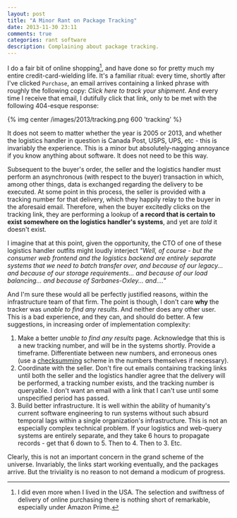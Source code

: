 ```yaml
---
layout: post
title: "A Minor Rant on Package Tracking"
date: 2013-11-30 23:11
comments: true
categories: rant software
description: Complaining about package tracking.
---
```

I do a fair bit of online shopping[^1], and have done so for pretty much my entire credit-card-wielding life. It's a familiar ritual: every time, shortly after I've clicked `Purchase`, an email arrives containing a linked phrase with roughly the following copy: *Click here to track your shipment*. <!--more-->And every time I receive that email, I dutifully click that link, only to be met with the following 404-esque response:

{% img center /images/2013/tracking.png 600 'tracking' %}

It does not seem to matter whether the year is 2005 or 2013, and whether the logistics handler in question is Canada Post, USPS, UPS, etc - this is invariably the experience. This is a minor but absolutely-nagging annoyance if you know anything about software. It does not need to be this way.

Subsequent to the buyer's order, the seller and the logistics handler must perform an asynchronous (with respect to the buyer) transaction in which, among other things, data is exchanged regarding the delivery to be executed. At some point in this process, the seller is provided with a tracking number for that delivery, which they happily relay to the buyer in the aforesaid email. Therefore, when the buyer excitedly clicks on the tracking link, they are performing a lookup of **a record that is certain to exist somewhere on the logistics handler's systems**, and yet are *told* it doesn't exist.

I imagine that at this point, given the opportunity, the CTO of one of these logistics handler outfits might loudly interject *"Well, of course - but the consumer web frontend and the logistics backend are entirely separate systems that we need to batch transfer over, and because of our legacy... and because of our storage requirements... and because of our load balancing... and because of Sarbanes-Oxley... and...."*

And I'm sure these would all be perfectly justified reasons, within the infrastructure team of that firm. The point is though, I don't care **why** the tracker was *unable to find any results*. And neither does any other user. This is a bad experience, and they can, and should do better. A few suggestions, in increasing order of implementation complexity:

1. Make a better *unable to find any results* page. Acknowledge that this is a new tracking number, and will be in the systems shortly. Provide a timeframe. Differentiate between new numbers, and erroneous ones (use a [checksumming](http://en.wikipedia.org/wiki/Checksum) scheme in the numbers themselves if necessary).
2. Coordinate with the seller. Don't fire out emails containing tracking links until both the seller and the logistics handler agree that the delivery will be performed, a tracking number exists, and the tracking number is queryable. I don't want an email with a link that I can't use until some unspecified period has passed.
3. Build better infrastructure. It is well within the ability of humanity's current software engineering to run systems without such absurd temporal lags within a single organization's infrastructure. This is not an especially complex technical problem. If your logistics and web-query systems are entirely separate, and they take 6 hours to propagate records - get that 6 down to 5. Then to 4. Then to 3. Etc.

Clearly, this is not an important concern in the grand scheme of the universe. Invariably, the links start working eventually, and the packages arrive. But the triviality is no reason to not demand a modicum of progress.


[^1]: I did even more when I lived in the USA. The selection and swiftness of delivery of online purchasing there is nothing short of remarkable, especially under Amazon Prime.
